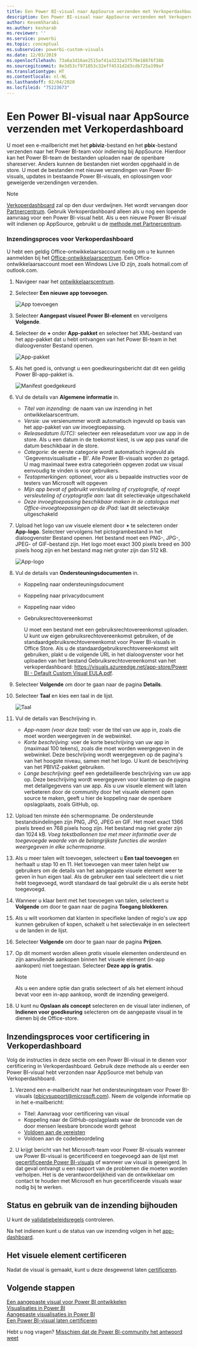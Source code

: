 ```yaml
---
title: Een Power BI-visual naar AppSource verzenden met Verkoperdashboard
description: Een Power BI-visual naar AppSource verzenden met Verkoperdashboard
author: KesemSharabi
ms.author: kesharab
ms.reviewer: ''
ms.service: powerbi
ms.topic: conceptual
ms.subservice: powerbi-custom-visuals
ms.date: 12/03/2019
ms.openlocfilehash: 73a6a3d16ae2515af41a3232a37579e18876f38b
ms.sourcegitcommit: 8e3d53cf971853c32eff4531d2d3cdb725a199af
ms.translationtype: HT
ms.contentlocale: nl-NL
ms.lasthandoff: 02/04/2020
ms.locfileid: "75223673"
---
```

# <a name="submit-a-power-bi-visual-to-appsource-using-seller-dashboard"></a>Een Power BI-visual naar AppSource verzenden met Verkoperdashboard

U moet een e-mailbericht met het **pbiviz**-bestand en het **pbix**-bestand verzenden naar het Power BI-team vóór indiening bij AppSource. Hierdoor kan het Power BI-team de bestanden uploaden naar de openbare shareserver. Anders kunnen de bestanden niet worden opgehaald in de store. U moet de bestanden met nieuwe verzendingen van Power BI-visuals, updates in bestaande Power BI-visuals, en oplossingen voor geweigerde verzendingen verzenden.

>[!NOTE]
>[Verkoperdashboard](https://docs.microsoft.com/office/dev/store/use-the-seller-dashboard-to-submit-to-the-office-store) zal op den duur verdwijnen. Het wordt vervangen door [Partnercentrum](https://docs.microsoft.com/partner-center/). Gebruik Verkoperdashboard alleen als u nog een lopende aanvraag voor een Power BI-visual hebt. Als u een nieuwe Power BI-visual wilt indienen op AppSource, gebruikt u de [methode met Partnercentrum](office-store.md#submitting-to-appsource).

### <a name="seller-dashboard-submission-process"></a>Inzendingsproces voor Verkoperdashboard

U hebt een geldig Office-ontwikkelaarsaccount nodig om u te kunnen aanmelden bij het [Office-ontwikkelaarscentrum](https://dev.office.com/). Een Office-ontwikkelaarsaccount moet een Windows Live ID zijn, zoals hotmail.com of outlook.com.

1. Navigeer naar het [ontwikkelaarscentrum](https://sellerdashboard.microsoft.com/Application/Summary).

2. Selecteer **Een nieuwe app toevoegen**.

    ![App toevoegen](media/office-store/powerbi-custom-visual-add-an-app.png)

3. Selecteer **Aangepast visueel Power BI-element** en vervolgens **Volgende**.

4. Selecteer de **+** onder **App-pakket** en selecteer het XML-bestand van het app-pakket dat u hebt ontvangen van het Power BI-team in het dialoogvenster Bestand openen.

    ![App-pakket](media/office-store/powerbi-custom-visual-apppackage.png)

5. Als het goed is, ontvangt u een goedkeuringsbericht dat dit een geldig Power BI-app-pakket is.

    ![Manifest goedgekeurd](media/office-store/powerbi-custom-visual-manifest-approved.png)

6. Vul de details van **Algemene informatie** in.

   * *Titel van inzending:* de naam van uw inzending in het ontwikkelaarscentrum.
   * *Versie:* uw versienummer wordt automatisch ingevuld op basis van het app-pakket van uw invoegtoepassing.
   * *Releasedatum (UTC):* selecteer een releasedatum voor uw app in de store. Als u een datum in de toekomst kiest, is uw app pas vanaf die datum beschikbaar in de store.
   * *Categorie:* de eerste categorie wordt automatisch ingevuld als 'Gegevensvisualisatie + BI'. Alle Power BI-visuals worden zo getagd. U mag maximaal twee extra categorieën opgeven zodat uw visual eenvoudig te vinden is voor gebruikers.
   * *Testopmerkingen:* optioneel, voor als u bepaalde instructies voor de testers van Microsoft wilt opgeven
   * *Mijn app bevat of gebruikt versleuteling of cryptografie, of roept versleuteling of cryptografie aan:* laat dit selectievakje uitgeschakeld
   * *Deze invoegtoepassing beschikbaar maken in de catalogus met Office-invoegtoepassingen op de iPad:* laat dit selectievakje uitgeschakeld
7. Upload het logo van uw visuele element door **+** te selecteren onder **App-logo**. Selecteer vervolgens het pictogrambestand in het dialoogvenster Bestand openen. Het bestand moet een PNG-, JPG-, JPEG- of GIF-bestand zijn. Het logo moet exact 300 pixels breed en 300 pixels hoog zijn en het bestand mag niet groter zijn dan 512 kB.

    ![App-logo](media/office-store/powerbi-custom-visual-app-logo.png)

8. Vul de details van **Ondersteuningsdocumenten** in.

   * Koppeling naar ondersteuningsdocument
   * Koppeling naar privacydocument
   * Koppeling naar video
   * Gebruiksrechtovereenkomst

       U moet een bestand met een gebruiksrechtovereenkomst uploaden. U kunt uw eigen gebruiksrechtovereenkomst gebruiken, of de standaardgebruiksrechtovereenkomst voor Power BI-visuals in Office Store. Als u de standaardgebruiksrechtovereenkomst wilt gebruiken, plakt u de volgende URL in het dialoogvenster voor het uploaden van het bestand Gebruiksrechtovereenkomst van het verkoperdashboard: [https://visuals.azureedge.net/app-store/Power BI - Default Custom Visual EULA.pdf](https://visuals.azureedge.net/app-store/Power%20BI%20-%20Default%20Custom%20Visual%20EULA.pdf).

9. Selecteer **Volgende** om door te gaan naar de pagina **Details**.

10. Selecteer **Taal** en kies een taal in de lijst.

    ![Taal](media/office-store/powerbi-custom-visual-language.png)

11. Vul de details van Beschrijving in.

    * *App-naam (voor deze taal):* voer de titel van uw app in, zoals die moet worden weergegeven in de webwinkel.
    * *Korte beschrijving:* voer de korte beschrijving van uw app in (maximaal 100 tekens), zoals die moet worden weergegeven in de webwinkel. Deze beschrijving wordt weergegeven op de pagina's van het hoogste niveau, samen met het logo. U kunt de beschrijving van het PBIVIZ-pakket gebruiken.
    * *Lange beschrijving:* geef een gedetailleerde beschrijving van uw app op. Deze beschrijving wordt weergegeven voor klanten op de pagina met detailgegevens van uw app. Als u uw visuele element wilt laten verbeteren door de community door het visuele element open source te maken, geeft u hier de koppeling naar de openbare opslagplaats, zoals GitHub, op.

12. Upload ten minste één schermopname. De ondersteunde bestandsindelingen zijn PNG, JPG, JPEG en GIF. Het moet exact 1366 pixels breed en 768 pixels hoog zijn. Het bestand mag niet groter zijn dan 1024 kB. *Voeg tekstballonnen toe met meer informatie over de toegevoegde waarde van de belangrijkste functies die worden weergegeven in elke schermopname.*

12. Als u meer talen wilt toevoegen, selecteert u **Een taal toevoegen** en herhaalt u stap 10 en 11. Het toevoegen van meer talen helpt uw gebruikers om de details van het aangepaste visuele element weer te geven in hun eigen taal. Als de gebruiker een taal selecteert die u niet hebt toegevoegd, wordt standaard de taal gebruikt die u als eerste hebt toegevoegd.

13. Wanneer u klaar bent met het toevoegen van talen, selecteert u **Volgende** om door te gaan naar de pagina **Toegang blokkeren**.

14. Als u wilt voorkomen dat klanten in specifieke landen of regio's uw app kunnen gebruiken of kopen, schakelt u het selectievakje in en selecteert u de landen in de lijst.

15. Selecteer **Volgende** om door te gaan naar de pagina **Prijzen**.

16. Op dit moment worden alleen *gratis* visuele elementen ondersteund en zijn aanvullende aankopen binnen het visuele element (in-app aankopen) niet toegestaan. Selecteer **Deze app is gratis**.

    > [!NOTE]
    > Als u een andere optie dan gratis selecteert of als het element inhoud bevat voor een in-app aankoop, wordt de inzending geweigerd.

17. U kunt nu **Opslaan als concept** selecteren en de visual later indienen, of **Indienen voor goedkeuring** selecteren om de aangepaste visual in te dienen bij de Office-store.

## <a name="seller-dashboard-certification-submission-process"></a>Inzendingsproces voor certificering in Verkoperdashboard

Volg de instructies in deze sectie om een Power BI-visual in te dienen voor certificering in Verkoperdashboard. Gebruik deze methode als u eerder een Power BI-visual hebt verzonden naar AppSource met behulp van Verkoperdashboard.

1. Verzend een e-mailbericht naar het ondersteuningsteam voor Power BI-visuals (pbicvsupport@microsoft.com). Neem de volgende informatie op in het e-mailbericht:
    * Titel: Aanvraag voor certificering van visual
    * Koppeling naar de GitHub-opslagplaats waar de broncode van de door mensen leesbare broncode wordt gehost
    * [Voldoen aan de vereisten](power-bi-custom-visuals-certified.md#certification-requirements)
    * Voldoen aan de codebeoordeling

2. U krijgt bericht van het Microsoft-team voor Power BI-visuals wanneer uw Power BI-visual is gecertificeerd en toegevoegd aan de lijst met [gecertificeerde Power BI-visuals](power-bi-custom-visuals-certified.md#certified-power-bi-visuals) of wanneer uw visual is geweigerd. In dat geval ontvangt u een rapport van de problemen die moeten worden verholpen. Het is de verantwoordelijkheid van de ontwikkelaar om contact te houden met Microsoft en hun gecertificeerde visuals waar nodig bij te werken.

## <a name="tracking-submission-status-and-usage"></a>Status en gebruik van de inzending bijhouden

U kunt de [validatiebeleidsregels](https://dev.office.com/officestore/docs/validation-policies#13-power-bi-custom-visuals) controleren.

Na het indienen kunt u de status van uw inzending volgen in het [app-dashboard](https://sellerdashboard.microsoft.com/Application/Summary/).

## <a name="certify-your-visual"></a>Het visuele element certificeren

Nadat de visual is gemaakt, kunt u deze desgewenst laten [certificeren](../developer/power-bi-custom-visuals-certified.md).

## <a name="next-steps"></a>Volgende stappen

[Een aangepaste visual voor Power BI ontwikkelen](visuals/custom-visual-develop-tutorial.md)  
[Visualisaties in Power BI](../visuals/power-bi-report-visualizations.md)  
[Aangepaste visualisaties in Power BI](../developer/power-bi-custom-visuals.md)  
[Een Power BI-visual laten certificeren](../developer/power-bi-custom-visuals-certified.md)

Hebt u nog vragen? [Misschien dat de Power BI-community het antwoord weet](https://community.powerbi.com/)
